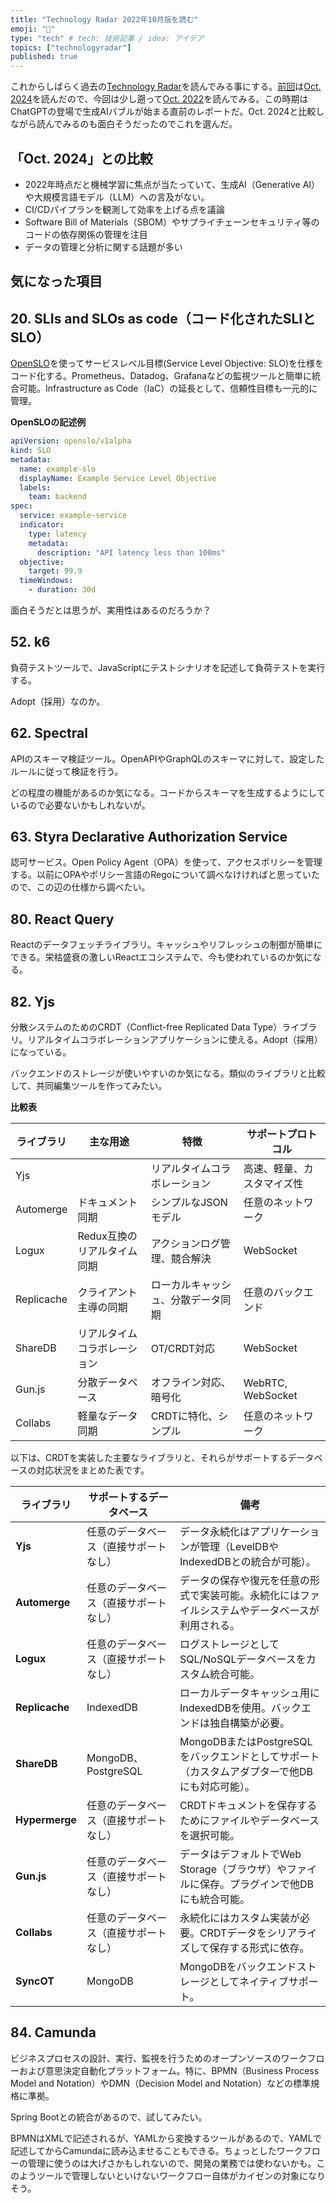 ```yaml
---
title: "Technology Radar 2022年10月版を読む"
emoji: "🐡"
type: "tech" # tech: 技術記事 / idea: アイデア
topics: ["technologyradar"]
published: true
---
```


これからしばらく過去の[Technology Radar](https://www.thoughtworks.com/radar)を読んでみる事にする。[前回](./548cs-tech-radar-2024-10)は[Oct. 2024](https://www.thoughtworks.com/content/dam/thoughtworks/documents/radar/2024/10/tr_technology_radar_vol_31_en.pdf)を読んだので、今回は少し遡って[Oct. 2022](https://www.thoughtworks.com/content/dam/thoughtworks/documents/radar/2022/10/tr_technology_radar_vol_27_en.pdf)を読んでみる。この時期はChatGPTの登場で生成AIバブルが始まる直前のレポートだ。Oct. 2024と比較しながら読んでみるのも面白そうだったのでこれを選んだ。

## 「Oct. 2024」との比較

* 2022年時点だと機械学習に焦点が当たっていて、生成AI（Generative AI）や大規模言語モデル（LLM）への言及がない。
* CI/CDパイプランを観測して効率を上げる点を議論
* Software Bill of Materials（SBOM）やサプライチェーンセキュリティ等のコードの依存関係の管理を注目
* データの管理と分析に関する話題が多い

## 気になった項目

## 20. SLIs and SLOs as code（コード化されたSLIとSLO）

[OpenSLO](https://openslo.com/)を使ってサービスレベル目標(Service Level Objective: SLO)を仕様をコード化する。Prometheus、Datadog、Grafanaなどの監視ツールと簡単に統合可能。Infrastructure as Code（IaC）の延長として、信頼性目標も一元的に管理。

**OpenSLOの記述例**

```yaml
apiVersion: openslo/v1alpha
kind: SLO
metadata:
  name: example-slo
  displayName: Example Service Level Objective
  labels:
    team: backend
spec:
  service: example-service
  indicator:
    type: latency
    metadata:
      description: "API latency less than 100ms"
  objective:
    target: 99.9
  timeWindows:
    - duration: 30d
```

面白そうだとは思うが、実用性はあるのだろうか？

## 52. k6

負荷テストツールで、JavaScriptにテストシナリオを記述して負荷テストを実行する。

Adopt（採用）なのか。

## 62. Spectral

APIのスキーマ検証ツール。OpenAPIやGraphQLのスキーマに対して、設定したルールに従って検証を行う。

どの程度の機能があるのか気になる。コードからスキーマを生成するようにしているので必要ないかもしれないが。

## 63. Styra Declarative Authorization Service

認可サービス。Open Policy Agent（OPA）を使って、アクセスポリシーを管理する。以前にOPAやポリシー言語のRegoについて調べなけければと思っていたので、この辺の仕様から調べたい。

## 80. React Query

Reactのデータフェッチライブラリ。キャッシュやリフレッシュの制御が簡単にできる。栄枯盛衰の激しいReactエコシステムで、今も使われているのか気になる。

## 82. Yjs

分散システムのためのCRDT（Conflict-free Replicated Data Type）ライブラリ。リアルタイムコラボレーションアプリケーションに使える。Adopt（採用）になっている。

バックエンドのストレージが使いやすいのか気になる。類似のライブラリと比較して、共同編集ツールを作ってみたい。

**比較表**

| ライブラリ	      | 主な用途	| 特徴	| サポートプロトコル |
|-------------|---|---|---|
| Yjs	        | | リアルタイムコラボレーション	| 高速、軽量、カスタマイズ性	| WebSocket, WebRTC |
| Automerge	  | ドキュメント同期	| シンプルなJSONモデル	| 任意のネットワーク | 
| Logux	      | Redux互換のリアルタイム同期	| アクションログ管理、競合解決	| WebSocket |
| Replicache	 | クライアント主導の同期	| ローカルキャッシュ、分散データ同期	| 任意のバックエンド |
| ShareDB	    | リアルタイムコラボレーション	| OT/CRDT対応	| WebSocket |
| Gun.js	     | 分散データベース	| オフライン対応、暗号化	| WebRTC, WebSocket |
| Collabs	   | 軽量なデータ同期	| CRDTに特化、シンプル	| 任意のネットワーク |

以下は、CRDTを実装した主要なライブラリと、それらがサポートするデータベースの対応状況をまとめた表です。

| **ライブラリ**    | **サポートするデータベース**                     | **備考**                                                                 |
|-------------------|---------------------------------------------|-----------------------------------------------------------------------|
| **Yjs**           | 任意のデータベース（直接サポートなし）           | データ永続化はアプリケーションが管理（LevelDBやIndexedDBとの統合が可能）。             |
| **Automerge**     | 任意のデータベース（直接サポートなし）           | データの保存や復元を任意の形式で実装可能。永続化にはファイルシステムやデータベースが利用される。 |
| **Logux**         | 任意のデータベース（直接サポートなし）           | ログストレージとしてSQL/NoSQLデータベースをカスタム統合可能。                             |
| **Replicache**    | IndexedDB                                   | ローカルデータキャッシュ用にIndexedDBを使用。バックエンドは独自構築が必要。                       |
| **ShareDB**       | MongoDB、PostgreSQL                        | MongoDBまたはPostgreSQLをバックエンドとしてサポート（カスタムアダプターで他DBにも対応可能）。    |
| **Hypermerge**    | 任意のデータベース（直接サポートなし）           | CRDTドキュメントを保存するためにファイルやデータベースを選択可能。                                |
| **Gun.js**        | 任意のデータベース（直接サポートなし）           | データはデフォルトでWeb Storage（ブラウザ）やファイルに保存。プラグインで他DBにも統合可能。       |
| **Collabs**       | 任意のデータベース（直接サポートなし）           | 永続化にはカスタム実装が必要。CRDTデータをシリアライズして保存する形式に依存。                  |
| **SyncOT**        | MongoDB                                    | MongoDBをバックエンドストレージとしてネイティブサポート。                                   |

## 84. Camunda

ビジネスプロセスの設計、実行、監視を行うためのオープンソースのワークフローおよび意思決定自動化プラットフォーム。特に、BPMN（Business Process Model and Notation）やDMN（Decision Model and Notation）などの標準規格に準拠。

Spring Bootとの統合があるので、試してみたい。

BPMNはXMLで記述されるが、YAMLから変換するツールがあるので、YAMLで記述してからCamundaに読み込ませることもできる。ちょっとしたワークフローの管理に使うのは大げさかもしれないので、開発の業務では使わないかも。このようツールで管理しないといけないワークフロー自体がカイゼンの対象になりそう。

